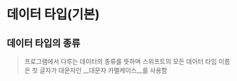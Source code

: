 # 데이터 타입(기본)

## 데이터 타입의 종류
> 프로그램에서 다루는 데이터의 종류를 뜻하며
> 스위프트의 모든 데이터 타입 이름은 첫 글자가 대문자인 __대문자 카멜케이스__를 사용함

## 
